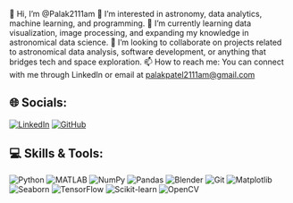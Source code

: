 👋 Hi, I’m @Palak2111am
👀 I’m interested in astronomy, data analytics, machine learning, and programming.
🌱 I’m currently learning data visualization, image processing, and expanding my knowledge in astronomical data science.
💞️ I’m looking to collaborate on projects related to astronomical data analysis, software development, or anything that bridges tech and space exploration.
📫 How to reach me: You can connect with me through LinkedIn or email at palakpatel2111am@gmail.com 

## 🌐 Socials:
[![LinkedIn](https://img.shields.io/badge/LinkedIn-blue?style=for-the-badge&logo=linkedin)](https://www.linkedin.com/in/palak-patel-b4017724a/)
[![GitHub](https://img.shields.io/badge/GitHub-black?style=for-the-badge&logo=github)](https://github.com/palakpatel2111am)

## 💻 Skills & Tools:
![Python](https://img.shields.io/badge/Python-3776AB?style=for-the-badge&logo=python&logoColor=white)
![MATLAB](https://img.shields.io/badge/MATLAB-0076A8?style=for-the-badge&logo=mathworks&logoColor=white)
![NumPy](https://img.shields.io/badge/NumPy-013243?style=for-the-badge&logo=numpy&logoColor=white)
![Pandas](https://img.shields.io/badge/Pandas-150458?style=for-the-badge&logo=pandas&logoColor=white)
![Blender](https://img.shields.io/badge/Blender-F5792A?style=for-the-badge&logo=blender&logoColor=white)
![Git](https://img.shields.io/badge/Git-F05032?style=for-the-badge&logo=git&logoColor=white)
![Matplotlib](https://img.shields.io/badge/Matplotlib-11557C?style=for-the-badge&logo=Matplotlib&logoColor=white)
![Seaborn](https://img.shields.io/badge/Seaborn-5A9?style=for-the-badge&logo=Seaborn&logoColor=white)
![TensorFlow](https://img.shields.io/badge/TensorFlow-FF6F00?style=for-the-badge&logo=TensorFlow&logoColor=white)
![Scikit-learn](https://img.shields.io/badge/Scikit--learn-F7931E?style=for-the-badge&logo=scikit-learn&logoColor=white)
![OpenCV](https://img.shields.io/badge/OpenCV-5C3EE8?style=for-the-badge&logo=opencv&logoColor=white)


<!---
Palak2111am/Palak2111am is a ✨ special ✨ repository because its `README.md` (this file) appears on your GitHub profile.
You can click the Preview link to take a look at your changes.
--->
